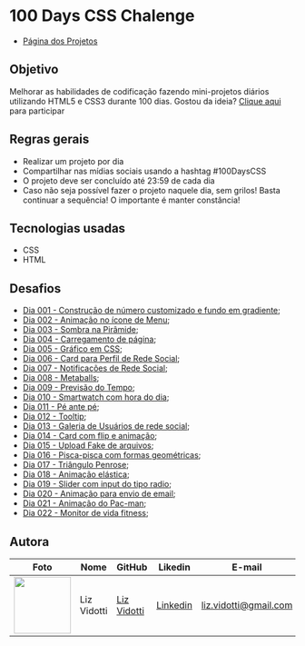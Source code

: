 # 100 Days CSS Chalenge
* [Página dos Projetos](https://lizvidotti91.github.io/100-days-css-chalenge/)

## Objetivo

Melhorar as habilidades de codificação fazendo mini-projetos diários utilizando HTML5 e CSS3 durante 100 dias.
Gostou da ideia? [Clique aqui](https://100dayscss.com/) para participar

## Regras gerais

*   Realizar um projeto por dia
*   Compartilhar nas mídias sociais usando a hashtag #100DaysCSS
*   O projeto deve ser concluído até 23:59 de cada dia
* Caso não seja possível fazer o projeto naquele dia, sem grilos! Basta continuar a sequência! O importante é manter constância!

## Tecnologias usadas

*   CSS
*   HTML

## Desafios

*   [Dia 001 - Construção de número customizado e fundo em gradiente](https://github.com/lizvidotti91/100-days-css-chalenge/tree/main/Dia%20001); 
* [Dia 002 - Animação no ícone de Menu](https://github.com/lizvidotti91/100-days-css-chalenge/tree/main/Dia%20002); 
* [Dia 003 - Sombra na Pirâmide](https://github.com/lizvidotti91/100-days-css-chalenge/tree/main/Dia%20003); 
* [Dia 004 - Carregamento de página](https://github.com/lizvidotti91/100-days-css-chalenge/tree/main/Dia%20004); 
* [Dia 005 - Gráfico em CSS](https://github.com/lizvidotti91/100-days-css-chalenge/tree/main/Dia%20005); 
* [Dia 006 - Card para Perfil de Rede Social](https://github.com/lizvidotti91/100-days-css-chalenge/tree/main/Dia%20006); 
* [Dia 007 - Notificações de Rede Social](https://github.com/lizvidotti91/100-days-css-chalenge/tree/main/Dia%20007); 
* [Dia 008 - Metaballs](https://github.com/lizvidotti91/100-days-css-chalenge/tree/main/Dia%20008); 
* [Dia 009 - Previsão do Tempo](https://github.com/lizvidotti91/100-days-css-chalenge/tree/main/Dia%20009); 
* [Dia 010 - Smartwatch com hora do dia](https://github.com/lizvidotti91/100-days-css-chalenge/tree/main/Dia%20010); 
* [Dia 011 - Pé ante pé](https://github.com/lizvidotti91/100-days-css-chalenge/tree/main/Dia%20011); 
* [Dia 012 - Tooltip](https://github.com/lizvidotti91/100-days-css-chalenge/tree/main/Dia%20012); 
* [Dia 013 - Galeria de Usuários de rede social](https://github.com/lizvidotti91/100-days-css-chalenge/tree/main/Dia%20013); 
* [Dia 014 - Card com flip e animação](https://github.com/lizvidotti91/100-days-css-chalenge/tree/main/Dia%20014); 
* [Dia 015 - Upload Fake de arquivos](https://github.com/lizvidotti91/100-days-css-chalenge/tree/main/Dia%20015); 
* [Dia 016 - Pisca-pisca com formas geométricas](https://github.com/lizvidotti91/100-days-css-chalenge/tree/main/Dia%20016); 
* [Dia 017 - Triângulo Penrose](https://github.com/lizvidotti91/100-days-css-chalenge/tree/main/Dia%20017); 
* [Dia 018 - Animação elástica](https://github.com/lizvidotti91/100-days-css-chalenge/tree/main/Dia%20018); 
* [Dia 019 - Slider com input do tipo radio](https://github.com/lizvidotti91/100-days-css-chalenge/tree/main/Dia%20019); 
* [Dia 020 - Animação para envio de email](https://github.com/lizvidotti91/100-days-css-chalenge/tree/main/Dia%20020); 
* [Dia 021 - Animação do Pac-man](https://github.com/lizvidotti91/100-days-css-chalenge/tree/main/Dia%20021); 
* [Dia 022 - Monitor de vida fitness](https://github.com/lizvidotti91/100-days-css-chalenge/tree/main/Dia%20022); 

## Autora

| Foto                                       | Nome        | GitHub                                         | Likedin                                                 | E-mail                |
| ------------------------------------------ | ----------- | ---------------------------------------------- | ------------------------------------------------------- | --------------------- |
| <img src="https://github.com/lizvidotti91.png" width="100px"> | Liz Vidotti | [Liz Vidotti](https://github.com/lizvidotti91) | [Linkedin](https://www.linkedin.com/in/elisetevidotti/) | liz.vidotti@gmail.com |
